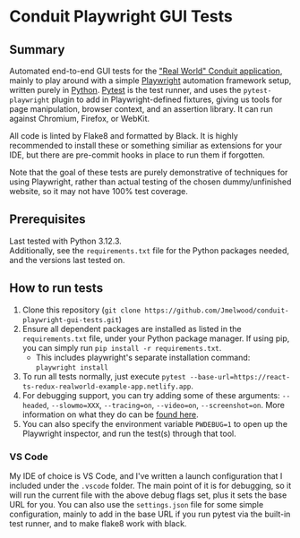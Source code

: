 # Conduit Playwright GUI Tests

## Summary

Automated end-to-end GUI tests for the ["Real World" Conduit application](https://react-ts-redux-realworld-example-app.netlify.app), mainly to play around with a simple [Playwright](https://playwright.dev/) automation framework setup, written purely in [Python](https://python.org/). [Pytest](https://pytest.org/) is the test runner, and uses the `pytest-playwright` plugin to add in Playwright-defined fixtures, giving us tools for page manipulation, browser context, and an assertion library. It can run against Chromium, Firefox, or WebKit.

All code is linted by Flake8 and formatted by Black. It is highly recommended to install these or something similiar as extensions for your IDE, but there are pre-commit hooks in place to run them if forgotten.

Note that the goal of these tests are purely demonstrative of techniques for using Playwright, rather than actual testing of the chosen dummy/unfinished website, so it may not have 100% test coverage.

## Prerequisites

Last tested with Python 3.12.3.\
Additionally, see the `requirements.txt` file for the Python packages needed, and the versions last tested on.

## How to run tests

1. Clone this repository (`git clone https://github.com/Jmelwood/conduit-playwright-gui-tests.git`)
2. Ensure all dependent packages are installed as listed in the `requirements.txt` file, under your Python package manager. If using pip, you can simply run `pip install -r requirements.txt`.
    - This includes playwright's separate installation command: `playwright install`
3. To run all tests normally, just execute `pytest --base-url=https://react-ts-redux-realworld-example-app.netlify.app`.
4. For debugging support, you can try adding some of these arguments: `--headed`, `--slowmo=XXX`, `--tracing=on`, `--video=on`, `--screenshot=on`. More information on what they do can be [found here](https://playwright.dev/python/docs/test-runners#cli-arguments).
5. You can also specify the environment variable `PWDEBUG=1` to open up the Playwright inspector, and run the test(s) through that tool.

### VS Code

My IDE of choice is VS Code, and I've written a launch configuration that I included under the `.vscode` folder. The main point of it is for debugging, so it will run the current file with the above debug flags set, plus it sets the base URL for you. You can also use the `settings.json` file for some simple configuration, mainly to add in the base URL if you run pytest via the built-in test runner, and to make flake8 work with black.
